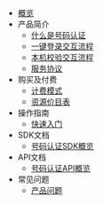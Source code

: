 * [概览](unvs/README.md)
* 产品简介
   * [什么是号码认证](unvs/introduction/什么是号码认证)
   * [一键登录交互流程](unvs/introduction/1500)
   * [本机校验交互流程](unvs/introduction/1501)
   * [服务协议](unvs/introduction/service_level)
* 购买及付费
   * [计费模式](unvs/price/price)
   * [资源价目表](unvs/price/list)
* 操作指南
   * [快速入门](unvs/guide)
* SDK文档
   * [号码认证SDK概览](unvs/guide)
* API文档
   * [号码认证API概览](unvs/guide)
* 常见问题
   * [产品问题](unvs/faq)
